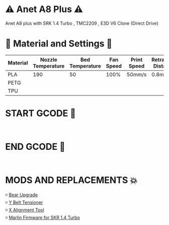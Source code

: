 # ⚠️ Anet A8 Plus ⚠️

Anet A8 plus with SRK 1.4 Turbo , TMC2209 , E3D V6 Clone (Direct Drive)

# 🔨 Material and Settings 🔧
Material | Nozzle Temperature | Bed Temperature | Fan Speed | Print Speed | Retraction Distance | Retraction Speed | Note And Problems
------------ | ------------- | ------------- | ------------- | ------------- | ------------- | ------------- | -------------
PLA | 190 | 50 | 100% | 50mm/s | 0.8mm | 35mm/s | 
PETG |  |  |  |  |  |  | 
TPU |  |  |  |  |  |  |


# START GCODE 🏁
```
  
 ```
# END GCODE 🏁
```
  
  ```
  
# MODS AND REPLACEMENTS 💥
<p> 
  ◽ <a href ="https://www.thingiverse.com/thing:4082454">Bear Upgrade </a> <br>
  ◽ <a href ="https://www.thingiverse.com/thing:3926685">Y Belt Tensioner </a> <br>
  ◽ <a href ="https://www.thingiverse.com/thing:4116321">X Alignment Tool </a> <br>
  ◽ <a href="https://github.com/federico-zen/Anet-A8-Plus-SKR-1.4-TURBO"> Marlin Firmware for SKR 1.4 Turbo </a> <br>
</p>

